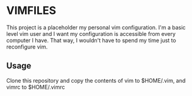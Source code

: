 VIMFILES
========
This project is a placeholder my personal vim configuration. I'm a basic 
level vim user and I want my configuration is accessible from every 
computer I have. That way, I wouldn't have to spend my time just to 
reconfigure vim.

Usage
-----
Clone this repository and copy the contents of vim to $HOME/.vim, and 
vimrc to $HOME/.vimrc

